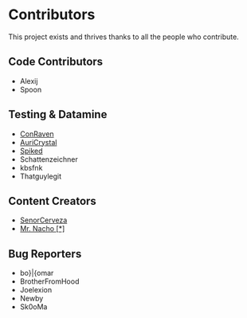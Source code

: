 # Contributors

This project exists and thrives thanks to all the people who contribute.

## Code Contributors

- Alexij
- Spoon

## Testing & Datamine

- [ConRaven](https://www.youtube.com/c/ConstantineRavens)
- [AuriCrystal](https://www.youtube.com/@AuriCrystal/)
- [Spiked](https://www.youtube.com/@newspiked7385)
- Schattenzeichner
- kbsfnk
- Thatguylegit

## Content Creators

- [SenorCerveza](https://www.youtube.com/@SenorCerveza)
- [Mr. Nacho [\*] ](https://www.youtube.com/@Mr-Nacho420)

## Bug Reporters

- bo}|{omar
- BrotherFromHood
- Joelexion
- Newby
- Sk0oMa
